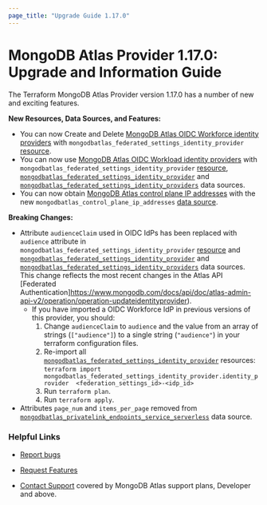 ```yaml
---
page_title: "Upgrade Guide 1.17.0"
---
```


# MongoDB Atlas Provider 1.17.0: Upgrade and Information Guide

The Terraform MongoDB Atlas Provider version 1.17.0 has a number of new and exciting features.

**New Resources, Data Sources, and Features:**

- You can now Create and Delete [MongoDB Atlas OIDC Workforce identity providers](https://www.mongodb.com/docs/atlas/workforce-oidc/) with `mongodbatlas_federated_settings_identity_provider` [resource](https://registry.terraform.io/providers/mongodb/mongodbatlas/latest/docs/resources/federated_settings_identity_provider).
- You can now use [MongoDB Atlas OIDC Workload identity providers](https://www.mongodb.com/docs/atlas/workload-oidc/) with `mongodbatlas_federated_settings_identity_provider` [resource](https://registry.terraform.io/providers/mongodb/mongodbatlas/latest/docs/resources/federated_settings_identity_provider), [`mongodbatlas_federated_settings_identity_provider`](https://registry.terraform.io/providers/mongodb/mongodbatlas/latest/docs/data-sources/federated_settings_identity_provider) and [`mongodbatlas_federated_settings_identity_providers`](https://registry.terraform.io/providers/mongodb/mongodbatlas/latest/docs/data-sources/federated_settings_identity_providers) data sources.
- You can now obtain [MongoDB Atlas control plane IP addresses](https://www.mongodb.com/docs/api/doc/atlas-admin-api-v2/operation/operation-returnallcontrolplaneipaddresses) with the new `mongodbatlas_control_plane_ip_addresses` [data source](https://registry.terraform.io/providers/mongodb/mongodbatlas/latest/docs/data-sources/control_plane_ip_addresses).

**Breaking Changes:**

- Attribute `audienceClaim` used in OIDC IdPs has been replaced with `audience` attribute in `mongodbatlas_federated_settings_identity_provider` [resource](https://registry.terraform.io/providers/mongodb/mongodbatlas/latest/docs/resources/federated_settings_identity_provider) and [`mongodbatlas_federated_settings_identity_provider`](https://registry.terraform.io/providers/mongodb/mongodbatlas/latest/docs/data-sources/federated_settings_identity_provider) and [`mongodbatlas_federated_settings_identity_providers`](https://registry.terraform.io/providers/mongodb/mongodbatlas/latest/docs/data-sources/federated_settings_identity_providers) data sources. This change reflects the most recent changes in the Atlas API [Federated Authentication]https://www.mongodb.com/docs/api/doc/atlas-admin-api-v2/operation/operation-updateidentityprovider).
    - If you have imported a OIDC Workforce IdP in previous versions of this provider, you should:
        1. Change `audienceClaim` to `audience` and the value from an array of strings (`["audience"]`) to a single string (`"audience"`) in your terraform configuration files.
        2. Re-import all [`mongodbatlas_federated_settings_identity_provider`](https://registry.terraform.io/providers/mongodb/mongodbatlas/latest/docs/resources/federated_settings_identity_provider) resources: 
			`terraform import mongodbatlas_federated_settings_identity_provider.identity_provider  <federation_settings_id>-<idp_id>`
        3. Run `terraform plan`.
        4. Run `terraform apply`.
- Attributes `page_num` and `items_per_page` removed from [`mongodbatlas_privatelink_endpoints_service_serverless`](https://registry.terraform.io/providers/mongodb/mongodbatlas/latest/docs/data-sources/privatelink_endpoints_service_serverless) data source.

### Helpful Links

* [Report bugs](https://github.com/mongodb/terraform-provider-mongodbatlas/issues)

* [Request Features](https://feedback.mongodb.com/forums/924145-atlas?category_id=370723)

* [Contact Support](https://docs.atlas.mongodb.com/support/) covered by MongoDB Atlas support plans, Developer and above.
